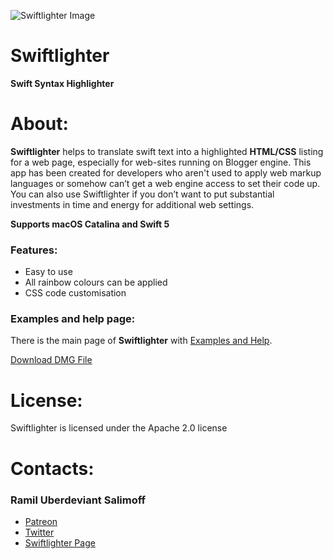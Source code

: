 ![Swiftlighter Image](https://repository-images.githubusercontent.com/250987524/8b1ad700-71b6-11ea-82ca-9fc0100a6ca1)

# Swiftlighter
**Swift Syntax Highlighter**

# About:

**Swiftlighter** helps to translate swift text into a highlighted **HTML/CSS** listing for a web page, especially for web-sites running on Blogger engine. This app has been created for developers who aren't used to apply web markup languages or somehow can’t get a web engine access to set their code up. You can also use Swiftlighter if you don’t want to put substantial investments in time and energy for additional web settings.

**Supports macOS Catalina and Swift 5**

### Features:

* Easy to use
* All rainbow colours can be applied
* CSS code customisation

### Examples and help page:

There is the main page of **Swiftlighter** with [Examples and Help](https://mr-uberdeviant.blogspot.com/p/swiftlighter.html).

[Download DMG File](https://mr-uberdeviant.blogspot.com/p/swiftlighter.html)

# License:

Swiftlighter is licensed under the Apache 2.0 license

# Contacts:

### Ramil Uberdeviant Salimoff

* [Patreon](https://www.patreon.com/user?u=32639039)
* [Twitter](https://twitter.com/mruberdeviant)
* [Swiftlighter Page](https://mr-uberdeviant.blogspot.com/p/swiftlighter.html)
